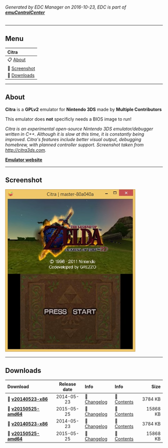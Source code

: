 ###### Generated by EDC Manager on 2016-10-23, EDC is part of [**emuControlCenter**](https://github.com/PhoenixInteractiveNL/emuControlCenter/wiki)
***
## Menu
| **Citra** |
|:---------|
| :clipboard: [About](#about) |
| :sunrise: [Screenshot](#screenshot) |
| :floppy_disk: [Downloads](#downloads) |
***
## About
**Citra** is a **GPLv2** emulator for **Nintendo 3DS** made by **Multiple Contributors**

This emulator does **not** specificly needs a BIOS image to run!

_Citra is an experimental open-source Nintendo 3DS emulator/debugger written in C++. Although it is slow at this time, it is constantly being improved. Citra's features include better visual output, debugging homebrew, with planned controller support. Screenshot taken from http://citra3ds.com._

[**Emulator website**](https://citra-emu.org/)
***
## Screenshot
![](https://raw.githubusercontent.com/PhoenixInteractiveNL/edc-masterhook/master/downloadhooks/citra/citra_screen.jpg)
***
## Downloads
| Download | Release date  | Info       | Info       | Size       |
|:---------|:-------------:|:-----------|:-----------|-----------:|
| :floppy_disk: [**v20140523-x86**](https://github.com/PhoenixInteractiveNL/edc-repo0001/raw/master/citra/20140523-x86.7z) | 2014-05-23 | :page_facing_up: [Changelog](https://github.com/PhoenixInteractiveNL/edc-repo0001/blob/master/citra/20140523-x86_changelog.txt) | :mag_right: [Contents](https://github.com/PhoenixInteractiveNL/edc-repo0001/blob/master/citra/20140523-x86_contents.txt) | 3784 KB |
| :floppy_disk: [**v20150525-amd64**](https://github.com/PhoenixInteractiveNL/edc-repo0001/raw/master/citra/20150525-amd64.7z) | 2015-05-25 | :page_facing_up: [Changelog](https://github.com/PhoenixInteractiveNL/edc-repo0001/blob/master/citra/20150525-amd64_changelog.txt) | :mag_right: [Contents](https://github.com/PhoenixInteractiveNL/edc-repo0001/blob/master/citra/20150525-amd64_contents.txt) | 15868 KB |
| :floppy_disk: [**v20140523-x86**](https://github.com/PhoenixInteractiveNL/edc-repo0001/raw/master/citra/20140523-x86.7z) | 2014-05-23 | :page_facing_up: [Changelog](https://github.com/PhoenixInteractiveNL/edc-repo0001/blob/master/citra/20140523-x86_changelog.txt) | :mag_right: [Contents](https://github.com/PhoenixInteractiveNL/edc-repo0001/blob/master/citra/20140523-x86_contents.txt) | 3784 KB |
| :floppy_disk: [**v20150525-amd64**](https://github.com/PhoenixInteractiveNL/edc-repo0001/raw/master/citra/20150525-amd64.7z) | 2015-05-25 | :page_facing_up: [Changelog](https://github.com/PhoenixInteractiveNL/edc-repo0001/blob/master/citra/20150525-amd64_changelog.txt) | :mag_right: [Contents](https://github.com/PhoenixInteractiveNL/edc-repo0001/blob/master/citra/20150525-amd64_contents.txt) | 15868 KB |
